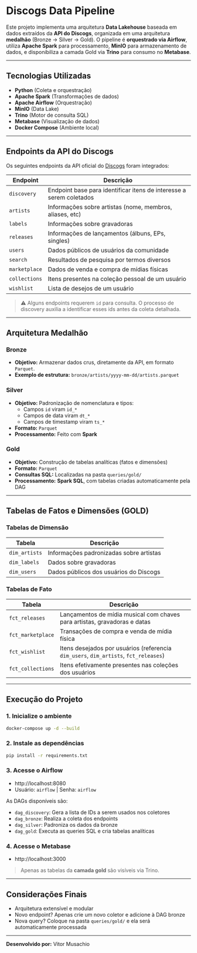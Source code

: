# Discogs Data Pipeline

Este projeto implementa uma arquitetura **Data Lakehouse** baseada em dados extraídos da **API do Discogs**, organizada em uma arquitetura **medalhão** (Bronze → Silver → Gold). O pipeline é **orquestrado via Airflow**, utiliza **Apache Spark** para processamento, **MinIO** para armazenamento de dados, e disponibiliza a camada Gold via **Trino** para consumo no **Metabase**.

---

## Tecnologias Utilizadas

- **Python** (Coleta e orquestração)
- **Apache Spark** (Transformações de dados)
- **Apache Airflow** (Orquestração)
- **MinIO** (Data Lake)
- **Trino** (Motor de consulta SQL)
- **Metabase** (Visualização de dados)
- **Docker Compose** (Ambiente local)

---

## Endpoints da API do Discogs

Os seguintes endpoints da API oficial do [Discogs](https://www.discogs.com/developers/) foram integrados:

| Endpoint | Descrição |
|----------|-----------|
| `discovery`     | Endpoint base para identificar itens de interesse a serem coletados |
| `artists`       | Informações sobre artistas (nome, membros, aliases, etc) |
| `labels`        | Informações sobre gravadoras |
| `releases`      | Informações de lançamentos (álbuns, EPs, singles) |
| `users`         | Dados públicos de usuários da comunidade |
| `search`        | Resultados de pesquisa por termos diversos |
| `marketplace`   | Dados de venda e compra de mídias físicas |
| `collections`   | Itens presentes na coleção pessoal de um usuário |
| `wishlist`      | Lista de desejos de um usuário |

> ⚠️ Alguns endpoints requerem `id` para consulta. O processo de discovery auxilia a identificar esses ids antes da coleta detalhada.

---

## Arquitetura Medalhão

### Bronze
- **Objetivo:** Armazenar dados crus, diretamente da API, em formato `Parquet`.
- **Exemplo de estrutura:** `bronze/artists/yyyy-mm-dd/artists.parquet`

### Silver
- **Objetivo:** Padronização de nomenclatura e tipos:
  - Campos `id` viram `id_*`
  - Campos de data viram `dt_*`
  - Campos de timestamp viram `ts_*`
- **Formato:** `Parquet`
- **Processamento:** Feito com **Spark**

### Gold
- **Objetivo:** Construção de tabelas analíticas (fatos e dimensões)
- **Formato:** `Parquet`
- **Consultas SQL:** Localizadas na pasta `queries/gold/`
- **Processamento:** **Spark SQL**, com tabelas criadas automaticamente pela DAG

---

## Tabelas de Fatos e Dimensões (GOLD)

### Tabelas de Dimensão

| Tabela         | Descrição |
|----------------|-----------|
| `dim_artists`  | Informações padronizadas sobre artistas |
| `dim_labels`   | Dados sobre gravadoras |
| `dim_users`    | Dados públicos dos usuários do Discogs |

### Tabelas de Fato

| Tabela            | Descrição |
|-------------------|-----------|
| `fct_releases`    | Lançamentos de mídia musical com chaves para artistas, gravadoras e datas |
| `fct_marketplace` | Transações de compra e venda de mídia física |
| `fct_wishlist`    | Itens desejados por usuários (referencia `dim_users`, `dim_artists`, `fct_releases`) |
| `fct_collections` | Itens efetivamente presentes nas coleções dos usuários |

---

## Execução do Projeto

### 1. Inicialize o ambiente

```bash
docker-compose up -d --build
```

### 2. Instale as dependências

```bash
pip install -r requirements.txt
```

### 3. Acesse o Airflow

- http://localhost:8080
- Usuário: `airflow` | Senha: `airflow`

As DAGs disponíveis são:

- `dag_discovery`: Gera a lista de IDs a serem usados nos coletores
- `dag_bronze`: Realiza a coleta dos endpoints
- `dag_silver`: Padroniza os dados da bronze
- `dag_gold`: Executa as queries SQL e cria tabelas analíticas

### 4. Acesse o Metabase

- http://localhost:3000

> Apenas as tabelas da **camada gold** são visíveis via Trino.

---

## Considerações Finais

- Arquitetura extensível e modular
- Novo endpoint? Apenas crie um novo coletor e adicione à DAG bronze
- Nova query? Coloque na pasta `queries/gold/` e ela será automaticamente processada

---

**Desenvolvido por:** Vitor Musachio
